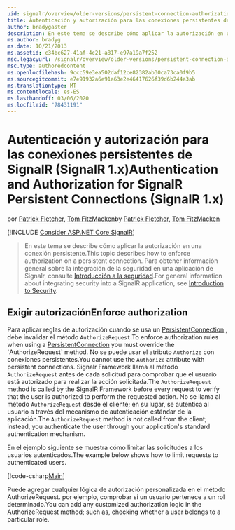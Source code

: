 ```yaml
---
uid: signalr/overview/older-versions/persistent-connection-authorization
title: Autenticación y autorización para las conexiones persistentes de Signalr (Signalr 1. x) | Microsoft Docs
author: bradygaster
description: En este tema se describe cómo aplicar la autorización en una conexión persistente. Para obtener información general sobre la integración de la seguridad en una aplicación Signalr,...
ms.author: bradyg
ms.date: 10/21/2013
ms.assetid: c34bc627-41af-4c21-a817-e97a19a7f252
msc.legacyurl: /signalr/overview/older-versions/persistent-connection-authorization
msc.type: authoredcontent
ms.openlocfilehash: 9ccc59e3ea502daf12ce82382ab30ca73ca0f9b5
ms.sourcegitcommit: e7e91932a6e91a63e2e46417626f39d6b244a3ab
ms.translationtype: MT
ms.contentlocale: es-ES
ms.lasthandoff: 03/06/2020
ms.locfileid: "78431191"
---
```

# <a name="authentication-and-authorization-for-signalr-persistent-connections-signalr-1x"></a><span data-ttu-id="35f19-104">Autenticación y autorización para las conexiones persistentes de SignalR (SignalR 1.x)</span><span class="sxs-lookup"><span data-stu-id="35f19-104">Authentication and Authorization for SignalR Persistent Connections (SignalR 1.x)</span></span>

<span data-ttu-id="35f19-105">por [Patrick Fletcher](https://github.com/pfletcher), [Tom FitzMacken](https://github.com/tfitzmac)</span><span class="sxs-lookup"><span data-stu-id="35f19-105">by [Patrick Fletcher](https://github.com/pfletcher), [Tom FitzMacken](https://github.com/tfitzmac)</span></span>

[!INCLUDE [Consider ASP.NET Core SignalR](~/includes/signalr/signalr-version-disambiguation.md)]

> <span data-ttu-id="35f19-106">En este tema se describe cómo aplicar la autorización en una conexión persistente.</span><span class="sxs-lookup"><span data-stu-id="35f19-106">This topic describes how to enforce authorization on a persistent connection.</span></span> <span data-ttu-id="35f19-107">Para obtener información general sobre la integración de la seguridad en una aplicación de Signalr, consulte [Introducción a la seguridad](index.md).</span><span class="sxs-lookup"><span data-stu-id="35f19-107">For general information about integrating security into a SignalR application, see [Introduction to Security](index.md).</span></span>

## <a name="enforce-authorization"></a><span data-ttu-id="35f19-108">Exigir autorización</span><span class="sxs-lookup"><span data-stu-id="35f19-108">Enforce authorization</span></span>

<span data-ttu-id="35f19-109">Para aplicar reglas de autorización cuando se usa un [PersistentConnection](https://msdn.microsoft.com/library/microsoft.aspnet.signalr.persistentconnection(v=vs.111).aspx) , debe invalidar el método `AuthorizeRequest`.</span><span class="sxs-lookup"><span data-stu-id="35f19-109">To enforce authorization rules when using a [PersistentConnection](https://msdn.microsoft.com/library/microsoft.aspnet.signalr.persistentconnection(v=vs.111).aspx) you must override the `AuthorizeRequest` method.</span></span> <span data-ttu-id="35f19-110">No se puede usar el atributo `Authorize` con conexiones persistentes.</span><span class="sxs-lookup"><span data-stu-id="35f19-110">You cannot use the `Authorize` attribute with persistent connections.</span></span> <span data-ttu-id="35f19-111">Signalr Framework llama al método `AuthorizeRequest` antes de cada solicitud para comprobar que el usuario está autorizado para realizar la acción solicitada.</span><span class="sxs-lookup"><span data-stu-id="35f19-111">The `AuthorizeRequest` method is called by the SignalR Framework before every request to verify that the user is authorized to perform the requested action.</span></span> <span data-ttu-id="35f19-112">No se llama al método `AuthorizeRequest` desde el cliente; en su lugar, se autentica al usuario a través del mecanismo de autenticación estándar de la aplicación.</span><span class="sxs-lookup"><span data-stu-id="35f19-112">The `AuthorizeRequest` method is not called from the client; instead, you authenticate the user through your application's standard authentication mechanism.</span></span>

<span data-ttu-id="35f19-113">En el ejemplo siguiente se muestra cómo limitar las solicitudes a los usuarios autenticados.</span><span class="sxs-lookup"><span data-stu-id="35f19-113">The example below shows how to limit requests to authenticated users.</span></span>

[!code-csharp[Main](persistent-connection-authorization/samples/sample1.cs)]

<span data-ttu-id="35f19-114">Puede agregar cualquier lógica de autorización personalizada en el método AuthorizeRequest. por ejemplo, comprobar si un usuario pertenece a un rol determinado.</span><span class="sxs-lookup"><span data-stu-id="35f19-114">You can add any customized authorization logic in the AuthorizeRequest method; such as, checking whether a user belongs to a particular role.</span></span>

